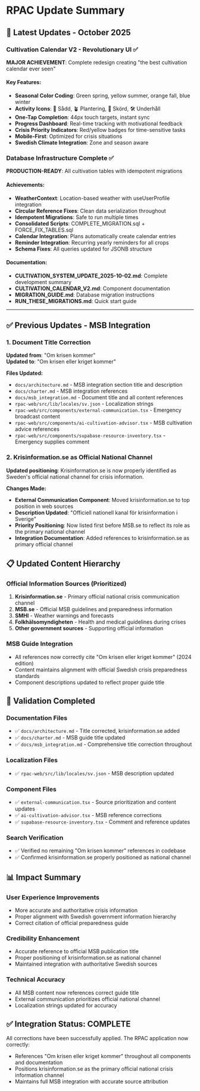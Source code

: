 # RPAC Update Summary

## 🎉 **Latest Updates - October 2025**

### **Cultivation Calendar V2 - Revolutionary UI** ✅
**MAJOR ACHIEVEMENT**: Complete redesign creating "the best cultivation calendar ever seen"

#### Key Features:
- **Seasonal Color Coding**: Green spring, yellow summer, orange fall, blue winter
- **Activity Icons**: 🌱 Sådd, 🪴 Plantering, 🥕 Skörd, 🛠️ Underhåll
- **One-Tap Completion**: 44px touch targets, instant sync
- **Progress Dashboard**: Real-time tracking with motivational feedback
- **Crisis Priority Indicators**: Red/yellow badges for time-sensitive tasks
- **Mobile-First**: Optimized for crisis situations
- **Swedish Climate Integration**: Zone and season aware

### **Database Infrastructure Complete** ✅
**PRODUCTION-READY**: All cultivation tables with idempotent migrations

#### Achievements:
- **WeatherContext**: Location-based weather with useUserProfile integration
- **Circular Reference Fixes**: Clean data serialization throughout
- **Idempotent Migrations**: Safe to run multiple times
- **Consolidated Scripts**: COMPLETE_MIGRATION.sql + FORCE_FIX_TABLES.sql
- **Calendar Integration**: Plans automatically create calendar entries
- **Reminder Integration**: Recurring yearly reminders for all crops
- **Schema Fixes**: All queries updated for JSONB structure

#### Documentation:
- **CULTIVATION_SYSTEM_UPDATE_2025-10-02.md**: Complete development summary
- **CULTIVATION_CALENDAR_V2.md**: Component documentation
- **MIGRATION_GUIDE.md**: Database migration instructions
- **RUN_THESE_MIGRATIONS.md**: Quick start guide

---

## ✅ **Previous Updates - MSB Integration**

### **1. Document Title Correction**
**Updated from**: "Om krisen kommer"  
**Updated to**: "Om krisen eller kriget kommer"

**Files Updated:**
- `docs/architecture.md` - MSB integration section title and description
- `docs/charter.md` - MSB integration references
- `docs/msb_integration.md` - Document title and all content references
- `rpac-web/src/lib/locales/sv.json` - Localization strings
- `rpac-web/src/components/external-communication.tsx` - Emergency broadcast content
- `rpac-web/src/components/ai-cultivation-advisor.tsx` - MSB cultivation advice references
- `rpac-web/src/components/supabase-resource-inventory.tsx` - Emergency supplies comment

### **2. Krisinformation.se as Official National Channel**
**Updated positioning**: Krisinformation.se is now properly identified as Sweden's official national channel for crisis information.

**Changes Made:**
- **External Communication Component**: Moved krisinformation.se to top position in web sources
- **Description Updated**: "Officiell nationell kanal för krisinformation i Sverige"
- **Priority Positioning**: Now listed first before MSB.se to reflect its role as the primary national channel
- **Integration Documentation**: Added references to krisinformation.se as primary official channel

## 📋 **Updated Content Hierarchy**

### **Official Information Sources (Prioritized)**
1. **Krisinformation.se** - Primary official national crisis communication channel
2. **MSB.se** - Official MSB guidelines and preparedness information
3. **SMHI** - Weather warnings and forecasts
4. **Folkhälsomyndigheten** - Health and medical guidelines during crises
5. **Other government sources** - Supporting official information

### **MSB Guide Integration**
- All references now correctly cite "Om krisen eller kriget kommer" (2024 edition)
- Content maintains alignment with official Swedish crisis preparedness standards
- Component descriptions updated to reflect proper guide title

## 🎯 **Validation Completed**

### **Documentation Files**
- ✅ `docs/architecture.md` - Title corrected, krisinformation.se added
- ✅ `docs/charter.md` - MSB guide title updated
- ✅ `docs/msb_integration.md` - Comprehensive title correction throughout

### **Localization Files**
- ✅ `rpac-web/src/lib/locales/sv.json` - MSB description updated

### **Component Files**
- ✅ `external-communication.tsx` - Source prioritization and content updates
- ✅ `ai-cultivation-advisor.tsx` - MSB reference corrections
- ✅ `supabase-resource-inventory.tsx` - Comment and reference updates

### **Search Verification**
- ✅ Verified no remaining "Om krisen kommer" references in codebase
- ✅ Confirmed krisinformation.se properly positioned as national channel

## 📊 **Impact Summary**

### **User Experience Improvements**
- More accurate and authoritative crisis information
- Proper alignment with Swedish government information hierarchy
- Correct citation of official preparedness guide

### **Credibility Enhancement**
- Accurate reference to official MSB publication title
- Proper positioning of krisinformation.se as national channel
- Maintained integration with authoritative Swedish sources

### **Technical Accuracy**
- All MSB content now references correct guide title
- External communication prioritizes official national channel
- Localization strings updated for accuracy

## ✅ **Integration Status: COMPLETE**

All corrections have been successfully applied. The RPAC application now correctly:
- References "Om krisen eller kriget kommer" throughout all components and documentation
- Positions krisinformation.se as the primary official national crisis information channel
- Maintains full MSB integration with accurate source attribution
